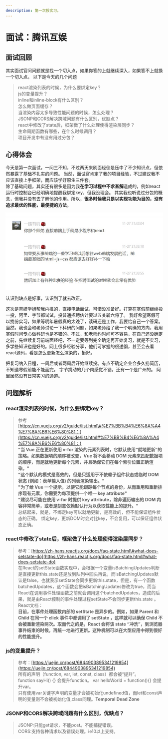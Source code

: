 ```yaml
---
description: 第一次投实习。
---
```


# 面试：腾讯互娱

## 面试回顾

其实面试官问问题就是找一个切入点，如果你答的上就继续深入，如果答不上就换一个切入点。 以下是今天的几个问题

> react渲染列表的时候，为什么要绑定key？  
> js的变量提升？  
> inline和inline-block有什么区别？  
> 怎么做页面缓存？  
> 当渲染内容太多导致性能问题的时候，怎么处理？  
> JSONP和CORS解决跨域问题有什么区别，优缺点？  
> react中修改了state后，框架做了什么处理使得渲染层同步？  
> 生命周期函数有哪些，在什么时候调用？  
> 项目开发中有没有用过分包？

## 心得体会

今天是第一次面试，一问三不知，不过两天来刷面经倒是压中了不少知识点，但依然暴露了基础不扎实的问题。 当然，面试官肯定了我的项目经验，不过建议我不应该直接上手框架，而应该学好原生三件套。  
除了基础问题，其实还有很多是因为我**在学习过程中不求甚解**造成的，例如react运行时控制台已经明确地提醒我绑定key，但我没理会。 其实我也听说过分包的概念，但我并没有去了解他的作用。所以，**很多时候我只是以实现功能为目的，没有追求最优的性能，最便捷的方法**。

![](../.gitbook/assets/鹅厂面试官评价%20%284%29%20%282%29%20%284%29.jpg)

认识到缺点是好事，认识到了就去改正。

这次是育妍学姐帮我内推的，直接电话面试，可惜没准备好。打算在寒假前继续投一投，阿里、字节都试试，投普通招聘估计要过五关斩六将了。 我好希望寒假可以找份实习，如果等明年暑假真的太晚了，读研还是工作，我要给自己一个答案。当然，我也会和老师讨论一下科研的问题，如果老师给了我一个明确的方向，我用寒假时间专心做科研也是不错的。不过，和老师约时间可不容易，在自己还没确定之前，先继续复习前端面经吧，不一定要等到完全确定再开始复习，就是不实习，多学些知识也是好的。网上很多经验分享，他们可掌握的很透彻，甚至会去看react源码，看是怎么更新怎么渲染的，挺好。

把复习纳入日程，一周后或者两周后开始继续投。有点不确定企业会多久捞简历，不知道寒假前能不能面完。 字节跳动的几个岗感觉不错，还有一个是广州的。 阿里居然没有日常实习的通道。

## 问题解析

### react渲染列表的时候，为什么要绑定key？

> 参考 [https://cn.vuejs.org/v2/guide/list.html\#%E7%BB%B4%E6%8A%A4%E7%8A%B6%E6%80%81：](https://cn.vuejs.org/v2/guide/list.html#%E7%BB%B4%E6%8A%A4%E7%8A%B6%E6%80%81：)  
> **"当 Vue 正在更新使用 v-for 渲染的元素列表时，它默认使用“就地更新”的策略。如果数据项的顺序被改变，Vue 将不会移动 DOM 元素来匹配数据项的顺序，而是就地更新每个元素，并且确保它们在每个索引位置正确渲染。"  
> "这个默认的模式是高效的，但是只适用于不依赖子组件状态或临时 DOM 状态 \(例如：表单输入值\) 的列表渲染输出。"  
> "为了给 Vue 一个提示，以便它能跟踪每个节点的身份，从而重用和重新排序现有元素，你需要为每项提供一个唯一 key attribute"  
> "建议尽可能在使用 v-for 时提供 key attribute，除非遍历输出的 DOM 内容非常简单，或者是刻意依赖默认行为以获取性能上的提升。"**  
> 总结起来，就是，不绑定key可以就地更新，是高效的，但不能保证组件状态的正确。 绑定key，更新DOM时会对比key，不会复用，可以保证组件状态正确。

### react中修改了state后，框架做了什么处理使得渲染层同步？

> 参考：[https://zh-hans.reactjs.org/docs/faq-state.html\#what-does-setstate-do](https://zh-hans.reactjs.org/docs/faq-state.html#what-does-setstate-do)  
> 在React的setState函数实现中，会根据一个变量isBatchingUpdates判断是直接更新this.state还是放到队列中回头再说，而isBatchingUpdates默认是false，也就表示setState会同步更新this.state，但是，有一个函数batchedUpdates，这个函数会把isBatchingUpdates修改为true，而当React在调用事件处理函数之前就会调用这个batchedUpdates，造成的后果，就是由React控制的事件处理过程setState不会同步更新this.state 。  
> React文档：  
> **目前，在事件处理函数内部的 setState 是异步的。例如，如果 Parent 和 Child 在同一个 click 事件中都调用了 setState ，这样就可以确保 Child 不会被重新渲染两次。取而代之的是，React 会将该 state “冲洗”，到浏览器事件结束的时候，再统一地进行更新。这种机制可以在大型应用中得到很好的性能提升。**

### js的变量提升？

> 参考：[https://juejin.cn/post/6844903895341219854](https://juejin.cn/post/6844903895341219854)  
> 所有的声明（function, var, let, const, class）都会被“提升”。  
> function sayHi\(\) {} 会提升function。 var helloWorld = function\(\){} 会提升var。  
> 只有使用var关键字声明的变量才会被初始化undefined值，而let和const声明的变量则不会被初始化值,class同理。**Temporal Dead Zone**

### JSONP和CORS解决跨域问题有什么区别，优缺点？

> JSONP:只能get请求，不能post。不能捕捉错误。  
> CORS:支持各种请求以及错误处理。ie10以上支持。


